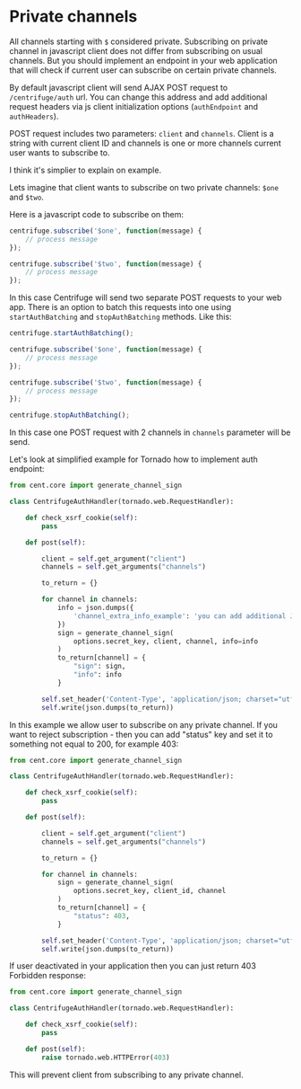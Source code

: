 # Private channels

All channels starting with `$` considered private. Subscribing on private channel in
javascript client does not differ from subscribing on usual channels. But you should
implement an endpoint in your web application that will check if current user can
subscribe on certain private channels.

By default javascript client will send AJAX POST request to `/centrifuge/auth` url. You
can change this address and add additional request headers via js client initialization
options (`authEndpoint` and `authHeaders`).

POST request includes two parameters: `client` and `channels`. Client is a string with
current client ID and channels is one or more channels current user wants to subscribe to.

I think it's simplier to explain on example.

Lets imagine that client wants to subscribe on two private channels: ``$one`` and ``$two``.

Here is a javascript code to subscribe on them:

```javascript
centrifuge.subscribe('$one', function(message) {
    // process message
});

centrifuge.subscribe('$two', function(message) {
    // process message
});
```

In this case Centrifuge will send two separate POST requests to your web app. There is an
option to batch this requests into one using `startAuthBatching` and `stopAuthBatching`
methods. Like this:

```javascript
centrifuge.startAuthBatching();

centrifuge.subscribe('$one', function(message) {
    // process message
});

centrifuge.subscribe('$two', function(message) {
    // process message
});

centrifuge.stopAuthBatching();
```

In this case one POST request with 2 channels in `channels` parameter will be send.

Let's look at simplified example for Tornado how to implement auth endpoint:

```python
from cent.core import generate_channel_sign

class CentrifugeAuthHandler(tornado.web.RequestHandler):

    def check_xsrf_cookie(self):
        pass

    def post(self):

        client = self.get_argument("client")
        channels = self.get_arguments("channels")

        to_return = {}

        for channel in channels:
            info = json.dumps({
                'channel_extra_info_example': 'you can add additional JSON data when authorizing'
            })
            sign = generate_channel_sign(
                options.secret_key, client, channel, info=info
            )
            to_return[channel] = {
                "sign": sign,
                "info": info
            }

        self.set_header('Content-Type', 'application/json; charset="utf-8"')
        self.write(json.dumps(to_return))
```

In this example we allow user to subscribe on any private channel. If you want to
reject subscription - then you can add "status" key and set it to something not
equal to 200, for example 403:

```python
from cent.core import generate_channel_sign

class CentrifugeAuthHandler(tornado.web.RequestHandler):

    def check_xsrf_cookie(self):
        pass

    def post(self):

        client = self.get_argument("client")
        channels = self.get_arguments("channels")

        to_return = {}

        for channel in channels:
            sign = generate_channel_sign(
                options.secret_key, client_id, channel
            )
            to_return[channel] = {
                "status": 403,
            }

        self.set_header('Content-Type', 'application/json; charset="utf-8"')
        self.write(json.dumps(to_return))
```

If user deactivated in your application then you can just return 403 Forbidden response:

```python
from cent.core import generate_channel_sign

class CentrifugeAuthHandler(tornado.web.RequestHandler):

    def check_xsrf_cookie(self):
        pass

    def post(self):
        raise tornado.web.HTTPError(403)
```

This will prevent client from subscribing to any private channel.